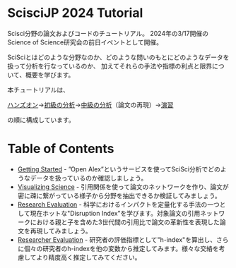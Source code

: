 # ScisciJP 2024 Tutorial

Scisci分野の論文およびコードのチュートリアル。
2024年の3/17開催のScience of Science研究会の前日イベントとして開催。

SciSciとはどのような分野なのか、どのような問いのもとにどのようなデータを扱って分析を行なっているのか、
加えてそれらの手法や指標の利点と限界について、概要を学びます。

本チュートリアルは、

[ハンズオン](./GettingStarted.ipynb)→[初級の分析](./2_CitationClustering.ipynb)→[中級の分析](./Disruptiveness.ipynb)（論文の再現）→[演習](./H-index.ipynb)

の順に構成しています。

# Table of Contents
- [Getting Started](./1-GettingStarted.ipynb) - ”Open Alex”というサービスを使ってSciSci分析でどのようなデータを扱っているのか確認しましょう。
- [Visualizing Science](./2_CitationClustering.ipynb) - 引用関係を使って論文のネットワークを作り、論文が密に疎に繋がっている様子から分野を抽出できるか検証してみましょう。
- [Research Evaluation](./3-Disruptiveness.ipynb) - 科学におけるインパクトを定量化する手法の一つとして現在ホットな"Disruption Index”を学びます。対象論文の引用ネットワークにおける親と子を含めた3世代間の引用比で論文の革新性を表現した論文を再現してみましょう。
- [Researcher Evaluation](./4-H-index.ipynb) - 研究者の評価指標として"h-index"を算出し、さらに個々の研究者のh-indexを他の変数から推定してみます。様々な交絡を考慮してより精度高く推定してみてください。

